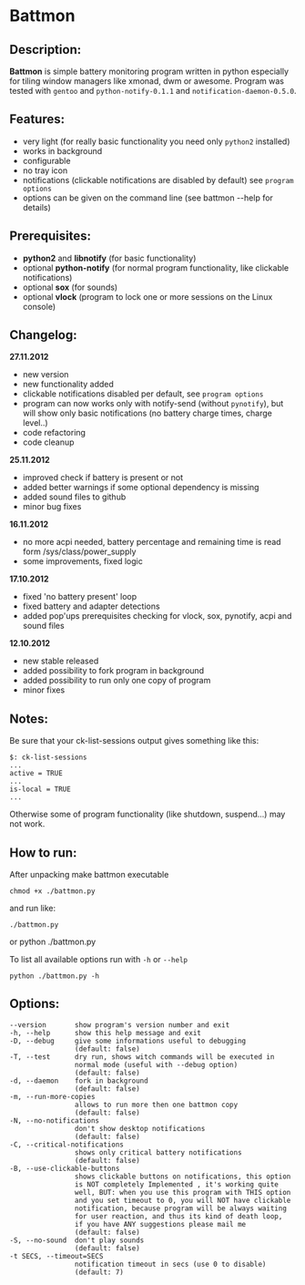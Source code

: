 # Battmon

## Description:
**Battmon** is simple battery monitoring program written in python especially for tiling window managers like xmonad, dwm or awesome.
Program was tested with `gentoo` and `python-notify-0.1.1` and `notification-daemon-0.5.0`.

## Features:
* very light (for really basic functionality you need only `python2` installed)
* works in background
* configurable
* no tray icon
* notifications (clickable notifications are disabled by default) see `program options`
* options can be given on the command line (see battmon --help for details)

## Prerequisites:
* **python2** and **libnotify** (for basic functionality)
* optional **python-notify** (for normal program functionality, like clickable notifications)
* optional **sox** (for sounds)
* optional **vlock** (program to lock one or more sessions on the Linux console)

## Changelog:
**27.11.2012**
* new version
* new functionality added
* clickable notifications disabled per default, see `program options`
* program can now works only with notify-send (without `pynotify`), but will show only basic notifications (no battery charge times, charge level..)
* code refactoring
* code cleanup

**25.11.2012**
* improved check if battery is present or not
* added better warnings if some optional dependency is missing
* added sound files to github
* minor bug fixes

**16.11.2012**
* no more acpi needed, battery percentage and remaining time is read form /sys/class/power_supply
* some improvements, fixed logic

**17.10.2012**
* fixed 'no battery present' loop
* fixed battery and adapter detections
* added pop'ups prerequisites checking for vlock, sox, pynotify, acpi and sound files
  
**12.10.2012**
* new stable released
* added possibility to fork program in background
* added possibility to run only one copy of program
* minor fixes

## Notes:
Be sure that your ck-list-sessions output gives something like this:
 
	$: ck-list-sessions
   	...
   	active = TRUE
   	...
   	is-local = TRUE
   	...
   	
Otherwise some of program functionality (like shutdown, suspend...) may not work.

## How to run:
After unpacking make battmon executable
	
	chmod +x ./battmon.py

and run like:

	./battmon.py 

or
	python ./battmon.py

To list all available options run with `-h` or `--help`
	
	python ./battmon.py -h

## Options:

	--version       show program's version number and exit
  	-h, --help      show this help message and exit
  	-D, --debug     give some informations useful to debugging 
  					(default: false)
  	-T, --test		dry run, shows witch commands will be executed in
                    normal mode (useful with --debug option) 
                    (default: false)
  	-d, --daemon	fork in background
  					(default: false)
	-m, --run-more-copies 
					allows to run more then one battmon copy
                    (default: false)
  	-N, --no-notifications	
  					don't show desktop notifications 
  					(default: false)
	-C, --critical-notifications
					shows only critical battery notifications 
					(default: false)
	-B, --use-clickable-buttons
					shows clickable buttons on notifications, this option
                    is NOT completely Implemented , it's working quite
                    well, BUT: when you use this program with THIS option
                    and you set timeout to 0, you will NOT have clickable
                    notification, because program will be always waiting  
                    for user reaction, and thus its kind of death loop, 
                    if you have ANY suggestions please mail me 
                    (default: false)
	-S, --no-sound	don't play sounds 
  					(default: false)
  	-t SECS, --timeout=SECS	
  					notification timeout in secs (use 0 to disable)
                    (default: 7)
	